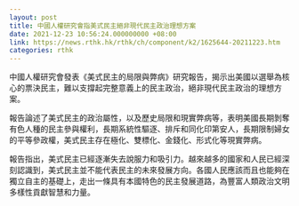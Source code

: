 ```yaml
---
layout: post
title: 中國人權研究會指美式民主絕非現代民主政治理想方案
date: 2021-12-23 10:56:24.000000000 +08:00
link: https://news.rthk.hk/rthk/ch/component/k2/1625644-20211223.htm
categories: rthk
---
```


中國人權研究會發表《美式民主的局限與弊病》研究報告，揭示出美國以選舉為核心的票決民主，難以支撐起完整意義上的民主政治，絕非現代民主政治的理想方案。

報告論述了美式民主的政治屬性，以及歷史局限和現實弊病等，表明美國長期剝奪有色人種的民主參與權利，長期系統性驅逐、排斥和同化印第安人，長期限制婦女的平等參政權，美式民主存在極化、雙標化、金錢化、形式化等現實弊病。

報告指出，美式民主已經逐漸失去說服力和吸引力。越來越多的國家和人民已經深刻認識到，美式民主並不能代表民主的未來發展方向。各國人民應該而且也能夠在獨立自主的基礎上，走出一條具有本國特色的民主發展道路，為豐富人類政治文明多樣性貢獻智慧和力量。
